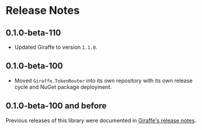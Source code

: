 Release Notes
=============

## 0.1.0-beta-110

- Updated Giraffe to version `1.1.0`.

## 0.1.0-beta-100

- Moved `Giraffe.TokenRouter` into its own repository with its own release cycle and NuGet package deployment.

## 0.1.0-beta-100 and before

Previous releases of this library were documented in [Giraffe's release notes](https://github.com/giraffe-fsharp/Giraffe/blob/master/RELEASE_NOTES.md).